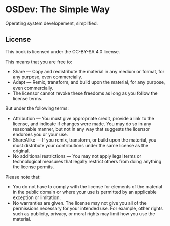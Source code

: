 # OSDev: The Simple Way
Operating system developement, simplified.

## License
This book is licensed under the CC-BY-SA 4.0 license.

This means that you are free to:
- Share — Copy and redistribute the material in any medium or format, for any purpose, even commercially.
- Adapt — Remix, transform, and build upon the material, for any purpose, even commercially.
- The licensor cannot revoke these freedoms as long as you follow the license terms.

But under the following terms:
- Attribution — You must give appropriate credit, provide a link to the license, and indicate if changes were made. You may do so in any reasonable manner, but not in any way that suggests the licensor endorses you or your use.
- ShareAlike — If you remix, transform, or build upon the material, you must distribute your contributions under the same license as the original.
- No additional restrictions — You may not apply legal terms or technological measures that legally restrict others from doing anything the license permits.

Please note that:
- You do not have to comply with the license for elements of the material in the public domain or where your use is permitted by an applicable exception or limitation.
- No warranties are given. The license may not give you all of the permissions necessary for your intended use. For example, other rights such as publicity, privacy, or moral rights may limit how you use the material.